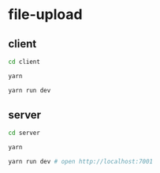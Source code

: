 # file-upload

## client

``` bash
cd client

yarn

yarn run dev
```

## server

``` bash
cd server

yarn

yarn run dev # open http://localhost:7001
```
